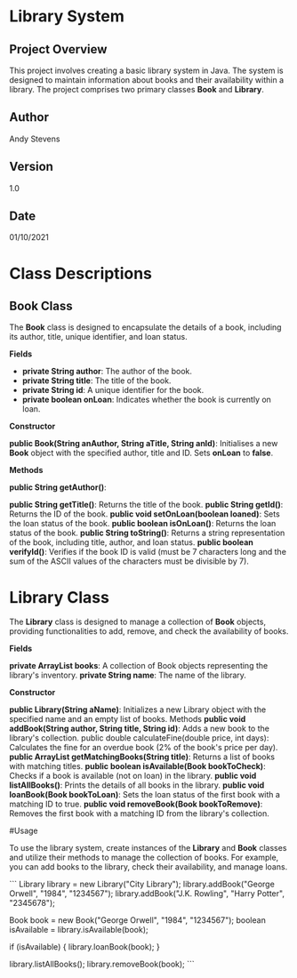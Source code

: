 # Library System

## Project Overview

This project involves creating a basic library system in Java.  The system is designed to maintain information about books and their availability within a library.  The project comprises two primary classes **Book** and **Library**.

## Author
Andy Stevens

## Version

1.0

## Date
01/10/2021

# Class Descriptions

## Book Class

The **Book** class is designed to encapsulate the details of a book, including its author, title, unique identifier, and loan status.

**Fields**

- **private String author**: The author of the book.
- **private String title**: The title of the book.
- **private String id**: A unique identifier for the book.
- **private boolean onLoan**: Indicates whether the book is currently on loan.

**Constructor**

**public Book(String anAuthor, String aTitle, String anId)**: Initialises a new **Book** object with the specified author, title and ID. Sets **onLoan** to **false**.

**Methods**

**public String getAuthor()**:
 
**public String getTitle()**: Returns the title of the book.
**public String getId()**: Returns the ID of the book.
**public void setOnLoan(boolean loaned)**: Sets the loan status of the book.
**public boolean isOnLoan()**: Returns the loan status of the book.
**public String toString()**: Returns a string representation of the book, including title, author, and loan status.
**public boolean verifyId()**: Verifies if the book ID is valid (must be 7 characters long and the sum of the ASCII values of the characters must be divisible by 7).

# Library Class

The **Library** class is designed to manage a collection of **Book** objects, providing functionalities to add, remove, and check the availability of books.

**Fields**

**private ArrayList<Book> books**: A collection of Book objects representing the library's inventory.
**private String name**: The name of the library.

**Constructor**

**public Library(String aName)**: Initializes a new Library object with the specified name and an empty list of books.
Methods
**public void addBook(String author, String title, String id)**: Adds a new book to the library's collection.
public double calculateFine(double price, int days): Calculates the fine for an overdue book (2% of the book's price per day).
**public ArrayList<Book> getMatchingBooks(String title)**: Returns a list of books with matching titles.
**public boolean isAvailable(Book bookToCheck)**: Checks if a book is available (not on loan) in the library.
**public void listAllBooks()**: Prints the details of all books in the library.
**public void loanBook(Book bookToLoan)**: Sets the loan status of the first book with a matching ID to true.
**public void removeBook(Book bookToRemove)**: Removes the first book with a matching ID from the library's collection.

#Usage

To use the library system, create instances of the **Library** and **Book** classes and utilize their methods to manage the collection of books. For example, you can add books to the library, check their availability, and manage loans.


\```
Library library = new Library("City Library");
library.addBook("George Orwell", "1984", "1234567");
library.addBook("J.K. Rowling", "Harry Potter", "2345678");

Book book = new Book("George Orwell", "1984", "1234567");
boolean isAvailable = library.isAvailable(book);

if (isAvailable) {
    library.loanBook(book);
}

library.listAllBooks();
library.removeBook(book);
\```